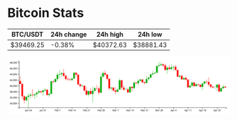 # Bitcoin Stats

BTC/USDT|24h change|24h high|24h low|
|---|---|---|---|
|$39469.25|-0.38%|$40372.63|$38881.43|

<img src="./chart.svg">
